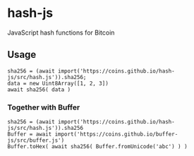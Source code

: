 # hash-js
JavaScript hash functions for Bitcoin

## Usage
```
sha256 = (await import('https://coins.github.io/hash-js/src/hash.js')).sha256;
data = new Uint8Array([1, 2, 3])
await sha256( data )
```

### Together with Buffer
```
sha256 = (await import('https://coins.github.io/hash-js/src/hash.js')).sha256
Buffer = await import('https://coins.github.io/buffer-js/src/buffer.js')
Buffer.toHex( await sha256( Buffer.fromUnicode('abc') ) )
```